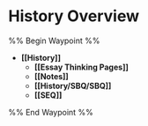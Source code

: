 # History Overview

%% Begin Waypoint %%
- **[[History]]**
	- **[[Essay Thinking Pages]]**
	- **[[Notes]]**
	- **[[History/SBQ/SBQ]]**
	- **[[SEQ]]**

%% End Waypoint %%